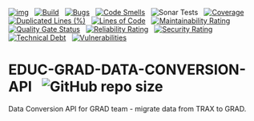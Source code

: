 [![img](https://img.shields.io/badge/Lifecycle-Experimental-339999)](https://github.com/bcgov/repomountie/blob/master/doc/lifecycle-badges.md) &nbsp;
[![Build](https://github.com/bcgov/EDUC-GRAD-DATA-CONVERSION-API/actions/workflows/on.pr.yml/badge.svg)](https://github.com/bcgov/EDUC-GRAD-DATA-CONVERSION-API/actions/workflows/on.pr.yml) &nbsp;
[![Bugs](https://sonarcloud.io/api/project_badges/measure?project=bcgov_EDUC-GRAD-DATA-CONVERSION-API&metric=bugs)](https://sonarcloud.io/summary/new_code?id=bcgov_EDUC-GRAD-DATA-CONVERSION-API) &nbsp;
[![Code Smells](https://sonarcloud.io/api/project_badges/measure?project=bcgov_EDUC-GRAD-DATA-CONVERSION-API&metric=code_smells)](https://sonarcloud.io/summary/new_code?id=bcgov_EDUC-GRAD-DATA-CONVERSION-API) &nbsp;
![Sonar Tests](https://img.shields.io/sonar/tests/bcgov_EDUC-GRAD-DATA-CONVERSION-API?compact_message&server=https%3A%2F%2Fsonarcloud.io) &nbsp;
[![Coverage](https://sonarcloud.io/api/project_badges/measure?project=bcgov_EDUC-GRAD-DATA-CONVERSION-API&metric=coverage)](https://sonarcloud.io/summary/new_code?id=bcgov_EDUC-GRAD-DATA-CONVERSION-API) &nbsp;
[![Duplicated Lines (%)](https://sonarcloud.io/api/project_badges/measure?project=bcgov_EDUC-GRAD-DATA-CONVERSION-API&metric=duplicated_lines_density)](https://sonarcloud.io/summary/new_code?id=bcgov_EDUC-GRAD-DATA-CONVERSION-API) &nbsp;
[![Lines of Code](https://sonarcloud.io/api/project_badges/measure?project=bcgov_EDUC-GRAD-DATA-CONVERSION-API&metric=ncloc)](https://sonarcloud.io/summary/new_code?id=bcgov_EDUC-GRAD-DATA-CONVERSION-API) &nbsp;
[![Maintainability Rating](https://sonarcloud.io/api/project_badges/measure?project=bcgov_EDUC-GRAD-DATA-CONVERSION-API&metric=sqale_rating)](https://sonarcloud.io/summary/new_code?id=bcgov_EDUC-GRAD-DATA-CONVERSION-API) &nbsp;
[![Quality Gate Status](https://sonarcloud.io/api/project_badges/measure?project=bcgov_EDUC-GRAD-DATA-CONVERSION-API&metric=alert_status)](https://sonarcloud.io/summary/new_code?id=bcgov_EDUC-GRAD-DATA-CONVERSION-API) &nbsp;
[![Reliability Rating](https://sonarcloud.io/api/project_badges/measure?project=bcgov_EDUC-GRAD-DATA-CONVERSION-API&metric=reliability_rating)](https://sonarcloud.io/summary/new_code?id=bcgov_EDUC-GRAD-DATA-CONVERSION-API) &nbsp;
[![Security Rating](https://sonarcloud.io/api/project_badges/measure?project=bcgov_EDUC-GRAD-DATA-CONVERSION-API&metric=security_rating)](https://sonarcloud.io/summary/new_code?id=bcgov_EDUC-GRAD-DATA-CONVERSION-API) &nbsp;
[![Technical Debt](https://sonarcloud.io/api/project_badges/measure?project=bcgov_EDUC-GRAD-DATA-CONVERSION-API&metric=sqale_index)](https://sonarcloud.io/summary/new_code?id=bcgov_EDUC-GRAD-DATA-CONVERSION-API) &nbsp;
[![Vulnerabilities](https://sonarcloud.io/api/project_badges/measure?project=bcgov_EDUC-GRAD-DATA-CONVERSION-API&metric=vulnerabilities)](https://sonarcloud.io/summary/new_code?id=bcgov_EDUC-GRAD-DATA-CONVERSION-API) &nbsp;

# EDUC-GRAD-DATA-CONVERSION-API &nbsp; ![GitHub repo size](https://img.shields.io/github/repo-size/bcgov/EDUC-GRAD-DATA-CONVERSION-API)
Data Conversion API for GRAD team - migrate data from TRAX to GRAD.

